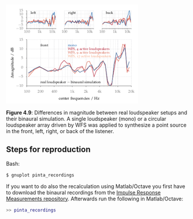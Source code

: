 ![Fig 4.9](fig4_09.png)

**Figure 4.9**: Differences in magnitude
between real loudspeaker setups and
their binaural simulation. A single
loudspeaker (mono) or a circular
loudspeaker array driven by WFS was
applied to synthesize a point source in the
front, left, right, or back of the listener.

## Steps for reproduction

Bash:
```Bash
$ gnuplot pinta_recordings
```

If you want to do also the recalculation using Matlab/Octave you first have to
download the binaural recordings from the [Impulse Response Measurements
repository](https://dev.qu.tu-berlin.de/projects/measurements/repository/show/2012-01-kemar-pinta-vs-brir-recordings/wav).
Afterwards run the following in Matlab/Octave:
```Matlab
>> pinta_recordings
```
